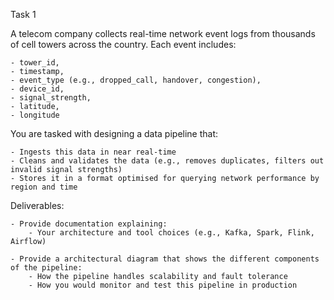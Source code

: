 Task 1

A telecom company collects real-time network event logs from thousands of cell towers across the country. Each event includes:

	- tower_id,
	- timestamp,
	- event_type (e.g., dropped_call, handover, congestion),
	- device_id,
	- signal_strength,
	- latitude,
	- longitude 

You are tasked with designing a data pipeline that:

	- Ingests this data in near real-time
	- Cleans and validates the data (e.g., removes duplicates, filters out invalid signal strengths)
	- Stores it in a format optimised for querying network performance by region and time

Deliverables:

	- Provide documentation explaining:
		- Your architecture and tool choices (e.g., Kafka, Spark, Flink, Airflow)
		
	- Provide a architectural diagram that shows the different components of the pipeline:
		- How the pipeline handles scalability and fault tolerance
		- How you would monitor and test this pipeline in production